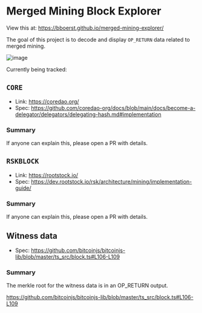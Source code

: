 # Merged Mining Block Explorer

View this at: https://bboerst.github.io/merged-mining-explorer/

The goal of this project is to decode and display `OP_RETURN` data related to merged mining.

![image](https://github.com/bboerst/merged-mining-explorer/assets/1393271/a713e796-967c-4576-8d78-c1c73cfdf508)

Currently being tracked:
## `CORE`
- Link: https://coredao.org/
- Spec: https://github.com/coredao-org/docs/blob/main/docs/become-a-delegator/delegators/delegating-hash.md#implementation

### Summary
If anyone can explain this, please open a PR with details.

## `RSKBLOCK`
- Link: https://rootstock.io/
- Spec: https://dev.rootstock.io/rsk/architecture/mining/implementation-guide/

### Summary
If anyone can explain this, please open a PR with details.

## Witness data
- Spec: https://github.com/bitcoinjs/bitcoinjs-lib/blob/master/ts_src/block.ts#L106-L109

### Summary
The merkle root for the witness data is in an OP_RETURN output.

https://github.com/bitcoinjs/bitcoinjs-lib/blob/master/ts_src/block.ts#L106-L109